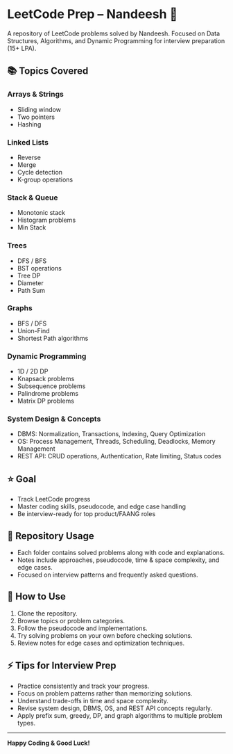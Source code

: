# LeetCode Prep – Nandeesh 📝

A repository of LeetCode problems solved by Nandeesh.
Focused on Data Structures, Algorithms, and Dynamic Programming for interview preparation (15+ LPA).

## 📚 Topics Covered

### Arrays & Strings

* Sliding window
* Two pointers
* Hashing

### Linked Lists

* Reverse
* Merge
* Cycle detection
* K-group operations

### Stack & Queue

* Monotonic stack
* Histogram problems
* Min Stack

### Trees

* DFS / BFS
* BST operations
* Tree DP
* Diameter
* Path Sum

### Graphs

* BFS / DFS
* Union-Find
* Shortest Path algorithms

### Dynamic Programming

* 1D / 2D DP
* Knapsack problems
* Subsequence problems
* Palindrome problems
* Matrix DP problems

### System Design & Concepts

* DBMS: Normalization, Transactions, Indexing, Query Optimization
* OS: Process Management, Threads, Scheduling, Deadlocks, Memory Management
* REST API: CRUD operations, Authentication, Rate limiting, Status codes

## ⭐ Goal

* Track LeetCode progress
* Master coding skills, pseudocode, and edge case handling
* Be interview-ready for top product/FAANG roles

## 📝 Repository Usage

* Each folder contains solved problems along with code and explanations.
* Notes include approaches, pseudocode, time & space complexity, and edge cases.
* Focused on interview patterns and frequently asked questions.

## 🔧 How to Use

1. Clone the repository.
2. Browse topics or problem categories.
3. Follow the pseudocode and implementations.
4. Try solving problems on your own before checking solutions.
5. Review notes for edge cases and optimization techniques.

## ⚡ Tips for Interview Prep

* Practice consistently and track your progress.
* Focus on problem patterns rather than memorizing solutions.
* Understand trade-offs in time and space complexity.
* Revise system design, DBMS, OS, and REST API concepts regularly.
* Apply prefix sum, greedy, DP, and graph algorithms to multiple problem types.

---

**Happy Coding & Good Luck!**
